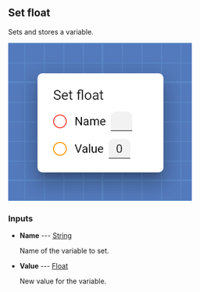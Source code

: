 ## Set float

Sets and stores a variable.

![Set float](assets/img/cards/setFloat_1.png)


### Inputs


* **Name** --- [String](types/String.html)

  Name of the variable to set.

* **Value** --- [Float](types/Float.html)

  New value for the variable.






